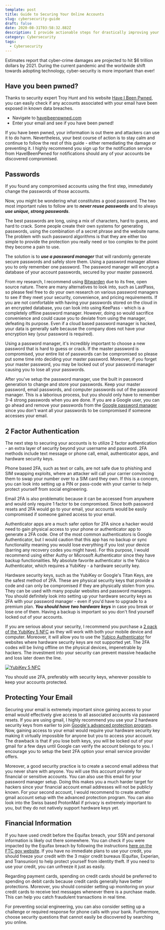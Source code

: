 ```yaml
---
template: post
title: Guide to Securing Your Online Accounts
slug: cybersecurity-guide
draft: false
date: 2020-08-31T03:58:32.882Z
description: I provide actionable steps for drastically improving your online security.
category: Cybersecurity
tags:
  - Cybersecurity
---
```

Estimates report that cyber-crime damages are projected to hit $6 trillion dollars by 2021. During the current pandemic and the worldwide shift towards adopting technology, cyber-security is more important than ever!

## Have you been pwned?

Thanks to security expert Troy Hunt and his website [Have I Been Pwned](https://haveibeenpwned.com/), you can easily check if any accounts associated with your email have been exposed in known data breaches.

* Navigate to [haveibeenpwned.com](https://haveibeenpwned.com/)
* Enter your email and see if you have been pwned!

If you have been pwned, your information is out there and attackers can use it to do harm. Nevertheless, your best course of action is to stay calm and continue to follow the rest of this guide - either remediating the damage or preventing it. I highly recommend you sign up for the notification service from HaveIBeenPwned for notifications should any of your accounts be discovered compromised.

## Passwords

If you found any compromised accounts using the first step, immediately change the passwords of those accounts.

Now, you might be wondering what constitutes a good password. The two most important rules to follow are to ***never reuse passwords*** and to always ***use unique, strong passwords***.

The best passwords are long, using a mix of characters, hard to guess, and hard to crack. Some people create their own systems for generating passwords, using the combination of a secret phrase and the website name. The problem with such password algorithms is that they are either too simple to provide the protection you really need or too complex to the point they become a pain to use.

The solution is to ***use a password manager*** that will randomly generate secure passwords and safely store them. Using a password manager allows you to only remember one password. The password manager will encrypt a database of your account passwords, secured by your master password.

From my research, I recommend using [Bitwarden](https://bitwarden.com/) due to its free, open source nature. There are many alternatives to look into, such as LastPass, so please feel free to do your own research on various password managers to see if they meet your security, convenience, and pricing requirements. If you are not comfortable with having your passwords stored on the cloud in an encrypted database, you can look into using KeePass - which is a completely offline password manager. However, doing so would sacrifice convenience and could cause you to deviate from using the manager, defeating its purpose. Even if a cloud based password manager is hacked, your data is generally safe because the company does not have your encryption key (your password is required).

Using a password manager, it's incredibly important to choose a new password that is hard to guess or crack. If the master password is compromised, your entire list of passwords can be compromised so please put some time into deciding your master password. Moreover, if you forget your master password, you may be locked out of your password manager causing you to lose all your passwords.

After you've setup the password manager, use the built in password generation to change and store your passwords. Keep your master password, email passwords, and computer passwords out of the password manager. This is a laborious process, but you should only have to remember 3-4 strong passwords when you are done. If you are a Google user, you can go ahead and remove your passwords from the [Google password manager](https://passwords.google.com/) since you don't want all your passwords to be compromised if someone accesses your email.

## 2 Factor Authentication

The next step to securing your accounts is to utilize 2 factor authentication - an extra layer of security beyond your username and password. 2FA methods include text message or phone call, email, authenticator apps, and hardware security keys.

Phone based 2FA, such as text or calls, are not safe due to phishing and SIM swapping exploits, where an attacker will call your carrier convincing them to swap your number over to a SIM card they own. If this is a concern, you can look into setting up a PIN or pass-code with your carrier to help protect yourself from social engineering.

Email 2FA is also problematic because it can be accessed from anywhere and would only require 1 factor to be compromised. Since both password resets and 2FA would go to your email, your accounts would be easily compromised if someone gained access to your email.

Authenticator apps are a much safer option for 2FA since a hacker would need to gain physical access to your phone or authenticator app to generate a 2FA code. One of the most common authenticators is Google Authenticator, but I would caution that this app has no backup or sync functionality meaning you would lose everything if you lost your device (barring any recovery codes you might have). For this purpose, I would recommend using either Authy or Microsoft Authenticator since they have backup functionalities. My absolute favorite authenticator is the Yubico Authenticator, which requires a YubiKey - a hardware security key.

Hardware security keys, such as the YubiKey or Google's Titan Keys, are the safest method of 2FA. These are physical security keys that provide a code and can only be compromised if they are physically stolen from you. They can be used with many popular websites and password managers. You should definitely look into setting up your hardware security keys as 2FA with your password manager - even if you'd have to upgrade to a premium plan. ***You should have two hardware keys*** in case you break or lose one of them. Having a backup is important so you don't find yourself locked out of your accounts.

If you are serious about your security, I recommend you purchase a [2 pack of the YubiKey 5 NFC](https://www.yubico.com/product/yubikey-5-nfc-pack-of-2) as they will work with both your mobile device and computer. Moreover, it will allow you to use the [Yubico Authenticator](https://www.yubico.com/products/services-software/download/yubico-authenticator/) for websites where hardware security keys are not supported yet. The 2FA codes will be living offline on the physical devices, impenetrable by hackers. The investment into your security can prevent massive headache and loss later down the line.

[![YubiKey 5 NFC](/media/yubikey.jpg "YubiKey 5 NFC")](https://www.yubico.com/product/yubikey-5-nfc-pack-of-2)

You should use 2FA, preferably with security keys, wherever possible to keep your accounts protected.

## Protecting Your Email

Securing your email is extremely important since gaining access to your email would effectively give access to all associated accounts via password resets. If you are using gmail, I highly recommend you use your 2 hardware security keys from earlier to join [Google's advanced protection program](https://landing.google.com/advancedprotection/). Now, gaining access to your email would require your hardware security key making it virtually impossible for anyone but you to access your account. The drawback is that if you lose both keys, you will be locked out of your gmail for a few days until Google can verify the account belongs to you. I encourage you to setup the best 2FA option your email service provider offers.

Moreover, a good security practice is to create a second email address that you never share with anyone. You will use this account privately for financial or sensitive accounts. You can also use this email for your password manager setup. Doing this makes you a much harder target for hackers since your financial account email addresses will not be publicly known. For your second account, I would recommend to create another gmail account setup with the advanced protection program. You can also look into the Swiss based ProtonMail if privacy is extremely important to you, but they do not natively support hardware keys yet.

## Financial Information

If you have used credit before the Equifax breach, your SSN and personal information is likely out there somewhere. You can check if you were impacted by the Equifax breach by following the instructions [here on the FTC gov website](https://www.ftc.gov/enforcement/cases-proceedings/refunds/equifax-data-breach-settlement#FAQ10). If you have no immediate plans to use your credit, you should freeze your credit with the 3 major credit bureaus (Equifax, Experian, and Transunion) to help protect yourself from identity theft. If you need to use your credit, you can unfreeze it just as easily.

Regarding payment cards, spending on credit cards should be preferred to spending on debit cards because credit cards generally have better protections. Moreover, you should consider setting up monitoring on your credit cards to receive text messages whenever there is a purchase made. This can help you catch fraudulent transactions in real time.

For preventing social engineering, you can also consider setting up a challenge or required response for phone calls with your bank. Furthermore, choose security questions that cannot easily be discovered by searching you online.